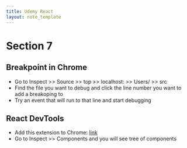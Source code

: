 ```yaml
---
title: Udemy React
layout: note_template
---
```


# Section 7

## Breakpoint in Chrome
- Go to Inspect >> Source >> top >> localhost:<pot> >> Users/<username>  >> src
- Find the file you want to debug and click the line number you want to add a breakoping to
- Try an event that will run to that line and start debugging

## React DevTools
- Add this extension to Chrome: [link](https://chrome.google.com/webstore/detail/react-developer-tools/fmkadmapgofadopljbjfkapdkoienihi/related?hl=en)
- Go to Inspect >> Components and you will see tree of components
